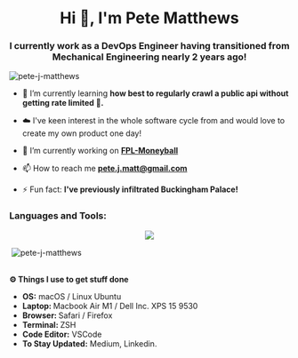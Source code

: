 <h1 align="center">Hi 👋, I'm Pete Matthews</h1>
<h3 align="center">I currently work as a DevOps Engineer having transitioned from Mechanical Engineering nearly 2 years ago!</h3>

<p align="left"> <img src="https://komarev.com/ghpvc/?username=pete-j-matthews&label=Profile%20views&color=0e75b6&style=flat" alt="pete-j-matthews" /> </p>

- 🌱 I’m currently learning **how best to regularly crawl a public api without getting rate limited 🤦.**

- ☁️ I've keen interest in the whole software cycle from and would love to create my own product one day!

- 🔭 I’m currently working on **[FPL-Moneyball](https://github.com/Pete-J-Matthews/fpl-moneyball)** 

- 📫 How to reach me **pete.j.matt@gmail.com**

- ⚡ Fun fact: **I've previously infiltrated Buckingham Palace!**

<h3 align="left">Languages and Tools:</h3>
<!--tech stack icons-->
<p align="center">
  <a href="https://skillicons.dev">
    <img src="https://skillicons.dev/icons?i=py,git,aws,django,docker,postgres,github,html,css,js,linux,react,vscode,kubernetes&perline=14" />
  </a>
</p>

<p>&nbsp;<img align="center" src="https://github-readme-stats-pete-j-matthews-projects.vercel.app/api?username=pete-j-matthews&show_icons=true&&hide=stars&locale=en" alt="pete-j-matthews" /></p>
 

  <br />
  <summary><b>⚙️ Things I use to get stuff done</b></summary>
  	<ul>
  	    <li><b>OS:</b> macOS / Linux Ubuntu</li>
	    <li><b>Laptop: </b> Macbook Air M1 / Dell Inc. XPS 15 9530</li>
  	    <li><b>Browser: </b> Safari / Firefox</li>
	    <li><b>Terminal: </b> ZSH  </li>
	    <li><b>Code Editor:</b> VSCode </li>
	    <li><b>To Stay Updated:</b> Medium, Linkedin.</li>
	    <br />	


#

<div align="center">


</div>
